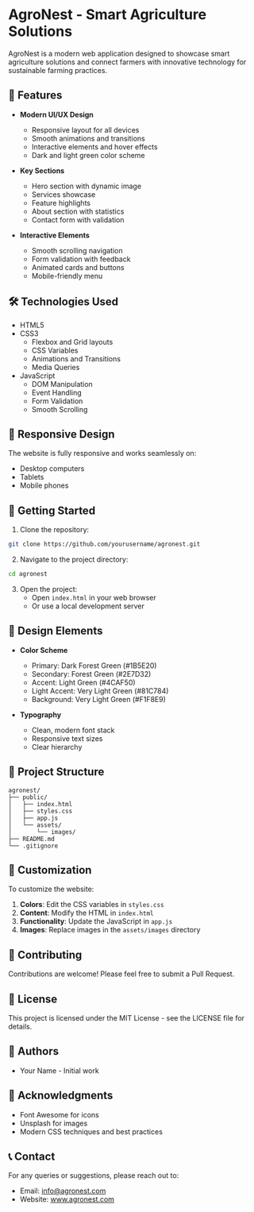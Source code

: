 # AgroNest - Smart Agriculture Solutions

AgroNest is a modern web application designed to showcase smart agriculture solutions and connect farmers with innovative technology for sustainable farming practices.

## 🌱 Features

- **Modern UI/UX Design**
  - Responsive layout for all devices
  - Smooth animations and transitions
  - Interactive elements and hover effects
  - Dark and light green color scheme

- **Key Sections**
  - Hero section with dynamic image
  - Services showcase
  - Feature highlights
  - About section with statistics
  - Contact form with validation

- **Interactive Elements**
  - Smooth scrolling navigation
  - Form validation with feedback
  - Animated cards and buttons
  - Mobile-friendly menu

## 🛠️ Technologies Used

- HTML5
- CSS3
  - Flexbox and Grid layouts
  - CSS Variables
  - Animations and Transitions
  - Media Queries
- JavaScript
  - DOM Manipulation
  - Event Handling
  - Form Validation
  - Smooth Scrolling

## 📱 Responsive Design

The website is fully responsive and works seamlessly on:
- Desktop computers
- Tablets
- Mobile phones

## 🚀 Getting Started

1. Clone the repository:
```bash
git clone https://github.com/yourusername/agronest.git
```

2. Navigate to the project directory:
```bash
cd agronest
```

3. Open the project:
   - Open `index.html` in your web browser
   - Or use a local development server

## 🎨 Design Elements

- **Color Scheme**
  - Primary: Dark Forest Green (#1B5E20)
  - Secondary: Forest Green (#2E7D32)
  - Accent: Light Green (#4CAF50)
  - Light Accent: Very Light Green (#81C784)
  - Background: Very Light Green (#F1F8E9)

- **Typography**
  - Clean, modern font stack
  - Responsive text sizes
  - Clear hierarchy

## 📝 Project Structure

```
agronest/
├── public/
│   ├── index.html
│   ├── styles.css
│   ├── app.js
│   └── assets/
│       └── images/
├── README.md
└── .gitignore
```

## 🔧 Customization

To customize the website:

1. **Colors**: Edit the CSS variables in `styles.css`
2. **Content**: Modify the HTML in `index.html`
3. **Functionality**: Update the JavaScript in `app.js`
4. **Images**: Replace images in the `assets/images` directory

## 🤝 Contributing

Contributions are welcome! Please feel free to submit a Pull Request.

## 📄 License

This project is licensed under the MIT License - see the LICENSE file for details.

## 👥 Authors

- Your Name - Initial work

## 🙏 Acknowledgments

- Font Awesome for icons
- Unsplash for images
- Modern CSS techniques and best practices

## 📞 Contact

For any queries or suggestions, please reach out to:
- Email: info@agronest.com
- Website: www.agronest.com
